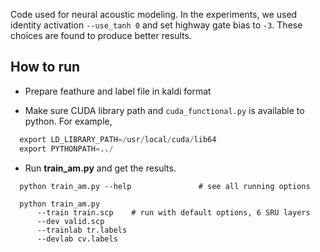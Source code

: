 
Code used for neural acoustic modeling. 
In the experiments, we used identity activation `--use_tanh 0` and set highway gate bias to `-3`.
These choices are found to produce better results.

## How to run
  - Prepare feathure and label file in kaldi format

  - Make sure CUDA library path and `cuda_functional.py` is available to python. For example,
  ```python
    export LD_LIBRARY_PATH=/usr/local/cuda/lib64
    export PYTHONPATH=../
  ```
  
  - Run **train_am.py** and get the results.
  ```
    python train_am.py --help               # see all running options
  
    python train_am.py 
		--train train.scp    # run with default options, 6 SRU layers  
		--dev valid.scp
		--trainlab tr.labels
		--devlab cv.labels

  ```
  
